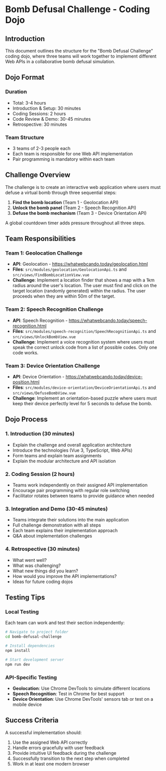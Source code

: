 # Bomb Defusal Challenge - Coding Dojo

## Introduction

This document outlines the structure for the "Bomb Defusal Challenge" coding dojo, where three teams will work together to implement different Web APIs in a collaborative bomb defusal simulation.

## Dojo Format

### Duration
- Total: 3-4 hours
- Introduction & Setup: 30 minutes
- Coding Sessions: 2 hours
- Code Review & Demo: 30-45 minutes
- Retrospective: 30 minutes

### Team Structure
- 3 teams of 2-3 people each
- Each team is responsible for one Web API implementation
- Pair programming is mandatory within each team

## Challenge Overview

The challenge is to create an interactive web application where users must defuse a virtual bomb through three sequential steps:

1. **Find the bomb location** (Team 1 - Geolocation API)
2. **Unlock the bomb panel** (Team 2 - Speech Recognition API)
3. **Defuse the bomb mechanism** (Team 3 - Device Orientation API)

A global countdown timer adds pressure throughout all three steps.

## Team Responsibilities

### Team 1: Geolocation Challenge
- **API**: Geolocation - https://whatwebcando.today/geolocation.html
- **Files**: `src/modules/geolocation/GeolocationApi.ts` and `src/views/FindBombLocationView.vue`
- **Challenge**: Implement a location finder that shows a map with a 1km radius around the user's location. The user must find and click on the target location (randomly generated) within the radius. The user proceeds when they are within 50m of the target.

### Team 2: Speech Recognition Challenge
- **API**: Speech Recognition - https://whatwebcando.today/speech-recognition.html
- **Files**: `src/modules/speech-recognition/SpeechRecognitionApi.ts` and `src/views/UnlockBombView.vue`
- **Challenge**: Implement a voice recognition system where users must speak the correct unlock code from a list of possible codes. Only one code works.

### Team 3: Device Orientation Challenge
- **API**: Device Orientation - https://whatwebcando.today/device-position.html
- **Files**: `src/modules/device-orientation/DeviceOrientationApi.ts` and `src/views/DefuseBombView.vue`
- **Challenge**: Implement an orientation-based puzzle where users must keep their device perfectly level for 5 seconds to defuse the bomb.

## Dojo Process

### 1. Introduction (30 minutes)
- Explain the challenge and overall application architecture
- Introduce the technologies (Vue 3, TypeScript, Web APIs)
- Form teams and explain team assignments
- Explain the modular architecture and API isolation

### 2. Coding Session (2 hours)
- Teams work independently on their assigned API implementation
- Encourage pair programming with regular role switching
- Facilitator rotates between teams to provide guidance when needed

### 3. Integration and Demo (30-45 minutes)
- Teams integrate their solutions into the main application
- Full challenge demonstration with all steps
- Each team explains their implementation approach
- Q&A about implementation challenges

### 4. Retrospective (30 minutes)
- What went well?
- What was challenging?
- What new things did you learn?
- How would you improve the API implementations?
- Ideas for future coding dojos

## Testing Tips

### Local Testing

Each team can work and test their section independently:

```bash
# Navigate to project folder
cd bomb-defusal-challenge

# Install dependencies
npm install

# Start development server
npm run dev
```

### API-Specific Testing

- **Geolocation**: Use Chrome DevTools to simulate different locations
- **Speech Recognition**: Test in Chrome for best support
- **Device Orientation**: Use Chrome DevTools' sensors tab or test on a mobile device

## Success Criteria

A successful implementation should:
1. Use the assigned Web API correctly
2. Handle errors gracefully with user feedback
3. Provide intuitive UI feedback during the challenge
4. Successfully transition to the next step when completed
5. Work in at least one modern browser